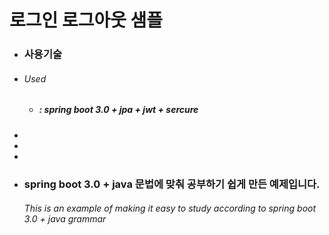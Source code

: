 # 로그인 로그아웃 샘플

  * ### 사용기술
  - ###### Used
    - #####   : spring boot 3.0 + jpa + jwt + sercure

-
-
-

  * ### spring boot 3.0 + java 문법에 맞춰 공부하기 쉽게 만든 예제입니다. 
    ###### This is an example of making it easy to study according to spring boot 3.0 + java grammar
